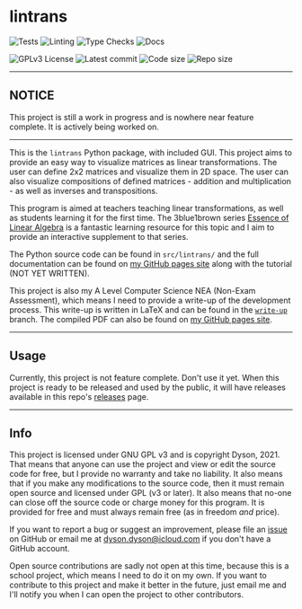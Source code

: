 # lintrans

![Tests](https://github.com/DoctorDalek1963/lintrans/actions/workflows/tests.yml/badge.svg)
![Linting](https://github.com/DoctorDalek1963/lintrans/actions/workflows/linting.yml/badge.svg)
![Type Checks](https://github.com/DoctorDalek1963/lintrans/actions/workflows/type_checks.yml/badge.svg)
![Docs](https://github.com/DoctorDalek1963/lintrans/actions/workflows/docs.yml/badge.svg)

![GPLv3 License](https://img.shields.io/github/license/DoctorDalek1963/lintrans?style=flat-square)
![Latest commit](https://img.shields.io/github/last-commit/DoctorDalek1963/lintrans?style=flat-square)
![Code size](https://img.shields.io/github/languages/code-size/DoctorDalek1963/lintrans?style=flat-square)
![Repo size](https://img.shields.io/github/repo-size/DoctorDalek1963/lintrans?style=flat-square)

---

## NOTICE
This project is still a work in progress and is nowhere near feature complete. It is actively being worked on.

---

This is the `lintrans` Python package, with included GUI. This project aims to provide an easy way to
visualize matrices as linear transformations. The user can define 2x2 matrices and visualize them in 2D
space. The user can also visualize compositions of defined matrices - addition and multiplication - as well
as inverses and transpositions.

This program is aimed at teachers teaching linear transformations, as well as students learning it for the
first time. The 3blue1brown series [Essence of Linear Algebra](https://www.youtube.com/watch?v=fNk_zzaMoSs&list=PLZHQObOWTQDPD3MizzM2xVFitgF8hE_ab)
is a fantastic learning resource for this topic and I aim to provide an interactive supplement to that series.

The Python source code can be found in `src/lintrans/` and the full documentation can be found on [my GitHub pages site](https://doctordalek1963.github.io/lintrans/docs/index.html)
along with the tutorial (NOT YET WRITTEN).

This project is also my A Level Computer Science NEA (Non-Exam Assessment), which means I need to provide a
write-up of the development process. This write-up is written in LaTeX and can be found in the
[`write-up`](https://github.com/DoctorDalek1963/lintrans/tree/write-up) branch. The compiled PDF can also be found
on [my GitHub pages site](https://doctordalek1963.github.io/lintrans/lintrans.pdf).

---

## Usage

Currently, this project is not feature complete. Don't use it yet. When this project is ready to be released
and used by the public, it will have releases available in this repo's [releases](https://github.com/DoctorDalek1963/lintrans/releases)
page.

---

## Info

This project is licensed under GNU GPL v3 and is copyright Dyson, 2021. That means that anyone can use the
project and view or edit the source code for free, but I provide no warranty and take no liability. It also
means that if you make any modifications to the source code, then it must remain open source and licensed under
GPL (v3 or later). It also means that no-one can close off the source code or charge money for this program. It
is provided for free and must always remain free (as in freedom *and* price).

If you want to report a bug or suggest an improvement, please file an [issue](https://github.com/DoctorDalek1963/lintrans/issues/new)
on GitHub or email me at [dyson.dyson@icloud.com](mailto:dyson.dyson@icloud.com) if you don't have a GitHub account.

Open source contributions are sadly not open at this time, because this is a school project, which means I need
to do it on my own. If you want to contribute to this project and make it better in the future, just email me
and I'll notify you when I can open the project to other contributors.
